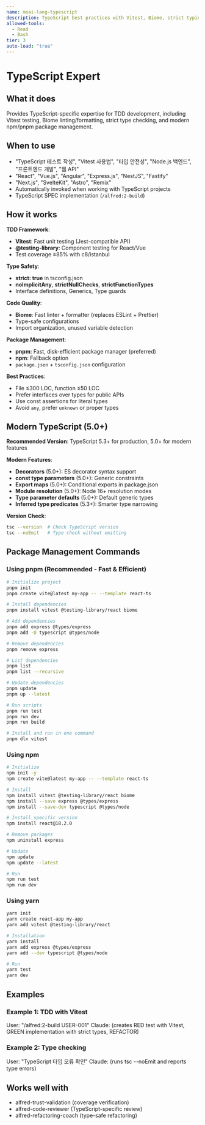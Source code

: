 ```yaml
---
name: moai-lang-typescript
description: TypeScript best practices with Vitest, Biome, strict typing, and npm/pnpm package management
allowed-tools:
  - Read
  - Bash
tier: 3
auto-load: "true"
---
```


# TypeScript Expert

## What it does

Provides TypeScript-specific expertise for TDD development, including Vitest testing, Biome linting/formatting, strict type checking, and modern npm/pnpm package management.

## When to use

- "TypeScript 테스트 작성", "Vitest 사용법", "타입 안전성", "Node.js 백엔드", "프론트엔드 개발", "웹 API"
- "React", "Vue.js", "Angular", "Express.js", "NestJS", "Fastify"
- "Next.js", "SvelteKit", "Astro", "Remix"
- Automatically invoked when working with TypeScript projects
- TypeScript SPEC implementation (`/alfred:2-build`)

## How it works

**TDD Framework**:
- **Vitest**: Fast unit testing (Jest-compatible API)
- **@testing-library**: Component testing for React/Vue
- Test coverage ≥85% with c8/istanbul

**Type Safety**:
- **strict: true** in tsconfig.json
- **noImplicitAny**, **strictNullChecks**, **strictFunctionTypes**
- Interface definitions, Generics, Type guards

**Code Quality**:
- **Biome**: Fast linter + formatter (replaces ESLint + Prettier)
- Type-safe configurations
- Import organization, unused variable detection

**Package Management**:
- **pnpm**: Fast, disk-efficient package manager (preferred)
- **npm**: Fallback option
- `package.json` + `tsconfig.json` configuration

**Best Practices**:
- File ≤300 LOC, function ≤50 LOC
- Prefer interfaces over types for public APIs
- Use const assertions for literal types
- Avoid `any`, prefer `unknown` or proper types

## Modern TypeScript (5.0+)

**Recommended Version**: TypeScript 5.3+ for production, 5.0+ for modern features

**Modern Features**:
- **Decorators** (5.0+): ES decorator syntax support
- **const type parameters** (5.0+): Generic constraints
- **Export maps** (5.0+): Conditional exports in package.json
- **Module resolution** (5.0+): Node 16+ resolution modes
- **Type parameter defaults** (5.0+): Default generic types
- **Inferred type predicates** (5.3+): Smarter type narrowing

**Version Check**:
```bash
tsc --version  # Check TypeScript version
tsc --noEmit   # Type check without emitting
```

## Package Management Commands

### Using pnpm (Recommended - Fast & Efficient)
```bash
# Initialize project
pnpm init
pnpm create vite@latest my-app -- --template react-ts

# Install dependencies
pnpm install vitest @testing-library/react biome

# Add dependencies
pnpm add express @types/express
pnpm add -D typescript @types/node

# Remove dependencies
pnpm remove express

# List dependencies
pnpm list
pnpm list --recursive

# Update dependencies
pnpm update
pnpm up --latest

# Run scripts
pnpm run test
pnpm run dev
pnpm run build

# Install and run in one command
pnpm dlx vitest
```

### Using npm
```bash
# Initialize
npm init -y
npm create vite@latest my-app -- --template react-ts

# Install
npm install vitest @testing-library/react biome
npm install --save express @types/express
npm install --save-dev typescript @types/node

# Install specific version
npm install react@18.2.0

# Remove packages
npm uninstall express

# Update
npm update
npm update --latest

# Run
npm run test
npm run dev
```

### Using yarn
```bash
yarn init
yarn create react-app my-app
yarn add vitest @testing-library/react

# Installation
yarn install
yarn add express @types/express
yarn add --dev typescript @types/node

# Run
yarn test
yarn dev
```

## Examples

### Example 1: TDD with Vitest
User: "/alfred:2-build USER-001"
Claude: (creates RED test with Vitest, GREEN implementation with strict types, REFACTOR)

### Example 2: Type checking
User: "TypeScript 타입 오류 확인"
Claude: (runs tsc --noEmit and reports type errors)

## Works well with

- alfred-trust-validation (coverage verification)
- alfred-code-reviewer (TypeScript-specific review)
- alfred-refactoring-coach (type-safe refactoring)
